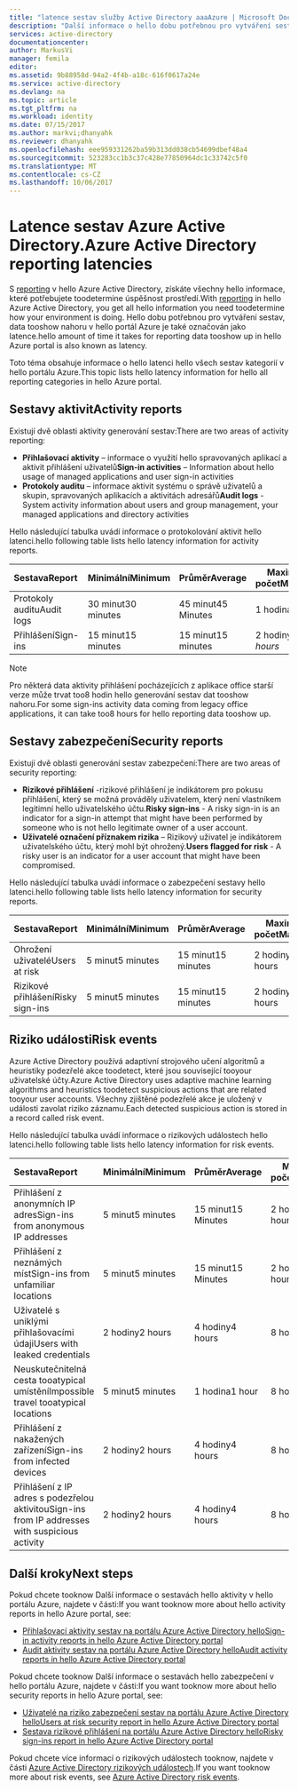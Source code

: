 ```yaml
---
title: "latence sestav služby Active Directory aaaAzure | Microsoft Docs"
description: "Další informace o hello dobu potřebnou pro vytváření sestav tooshow událostí až na portálu Azure"
services: active-directory
documentationcenter: 
author: MarkusVi
manager: femila
editor: 
ms.assetid: 9b88958d-94a2-4f4b-a18c-616f0617a24e
ms.service: active-directory
ms.devlang: na
ms.topic: article
ms.tgt_pltfrm: na
ms.workload: identity
ms.date: 07/15/2017
ms.author: markvi;dhanyahk
ms.reviewer: dhanyahk
ms.openlocfilehash: eee959331262ba59b313dd038cb54699dbef48a4
ms.sourcegitcommit: 523283cc1b3c37c428e77850964dc1c33742c5f0
ms.translationtype: MT
ms.contentlocale: cs-CZ
ms.lasthandoff: 10/06/2017
---
```

# <a name="azure-active-directory-reporting-latencies"></a><span data-ttu-id="d9600-103">Latence sestav Azure Active Directory.</span><span class="sxs-lookup"><span data-stu-id="d9600-103">Azure Active Directory reporting latencies</span></span>

<span data-ttu-id="d9600-104">S [reporting](active-directory-preview-explainer.md) v hello Azure Active Directory, získáte všechny hello informace, které potřebujete toodetermine úspěšnost prostředí.</span><span class="sxs-lookup"><span data-stu-id="d9600-104">With [reporting](active-directory-preview-explainer.md) in hello Azure Active Directory, you get all hello information you need toodetermine how your environment is doing.</span></span> <span data-ttu-id="d9600-105">Hello dobu potřebnou pro vytváření sestav, data tooshow nahoru v hello portál Azure je také označován jako latence.</span><span class="sxs-lookup"><span data-stu-id="d9600-105">hello amount of time it takes for reporting data tooshow up in hello Azure portal is also known as latency.</span></span> 

<span data-ttu-id="d9600-106">Toto téma obsahuje informace o hello latenci hello všech sestav kategorií v hello portálu Azure.</span><span class="sxs-lookup"><span data-stu-id="d9600-106">This topic lists hello latency information for hello all reporting categories in hello Azure portal.</span></span> 


## <a name="activity-reports"></a><span data-ttu-id="d9600-107">Sestavy aktivit</span><span class="sxs-lookup"><span data-stu-id="d9600-107">Activity reports</span></span>

<span data-ttu-id="d9600-108">Existují dvě oblasti aktivity generování sestav:</span><span class="sxs-lookup"><span data-stu-id="d9600-108">There are two areas of activity reporting:</span></span>

- <span data-ttu-id="d9600-109">**Přihlašovací aktivity** – informace o využití hello spravovaných aplikací a aktivit přihlášení uživatelů</span><span class="sxs-lookup"><span data-stu-id="d9600-109">**Sign-in activities** – Information about hello usage of managed applications and user sign-in activities</span></span>
- <span data-ttu-id="d9600-110">**Protokoly auditu** – informace aktivit systému o správě uživatelů a skupin, spravovaných aplikacích a aktivitách adresářů</span><span class="sxs-lookup"><span data-stu-id="d9600-110">**Audit logs** - System activity information about users and group management, your managed applications and directory activities</span></span>

<span data-ttu-id="d9600-111">Hello následující tabulka uvádí informace o protokolování aktivit hello latenci.</span><span class="sxs-lookup"><span data-stu-id="d9600-111">hello following table lists hello latency information for activity reports.</span></span>

| <span data-ttu-id="d9600-112">Sestava</span><span class="sxs-lookup"><span data-stu-id="d9600-112">Report</span></span> | <span data-ttu-id="d9600-113">Minimální</span><span class="sxs-lookup"><span data-stu-id="d9600-113">Minimum</span></span> | <span data-ttu-id="d9600-114">Průměr</span><span class="sxs-lookup"><span data-stu-id="d9600-114">Average</span></span> | <span data-ttu-id="d9600-115">Maximální počet</span><span class="sxs-lookup"><span data-stu-id="d9600-115">Maximum</span></span> |
| :-- | --- | --- | --- |
| <span data-ttu-id="d9600-116">Protokoly auditu</span><span class="sxs-lookup"><span data-stu-id="d9600-116">Audit logs</span></span>             | <span data-ttu-id="d9600-117">30 minut</span><span class="sxs-lookup"><span data-stu-id="d9600-117">30 minutes</span></span>  | <span data-ttu-id="d9600-118">45 minut</span><span class="sxs-lookup"><span data-stu-id="d9600-118">45 Minutes</span></span> | <span data-ttu-id="d9600-119">1 hodina</span><span class="sxs-lookup"><span data-stu-id="d9600-119">1 hour</span></span>     |
| <span data-ttu-id="d9600-120">Přihlášení</span><span class="sxs-lookup"><span data-stu-id="d9600-120">Sign-ins</span></span>               | <span data-ttu-id="d9600-121">15 minut</span><span class="sxs-lookup"><span data-stu-id="d9600-121">15 minutes</span></span>  | <span data-ttu-id="d9600-122">15 minut</span><span class="sxs-lookup"><span data-stu-id="d9600-122">15 minutes</span></span> | <span data-ttu-id="d9600-123">2 hodiny *</span><span class="sxs-lookup"><span data-stu-id="d9600-123">2 hours*</span></span>   |

>[!NOTE]
> <span data-ttu-id="d9600-124">Pro některá data aktivity přihlášení pocházejících z aplikace office starší verze může trvat too8 hodin hello generování sestav dat tooshow nahoru.</span><span class="sxs-lookup"><span data-stu-id="d9600-124">For some sign-ins activity data coming from legacy office applications, it can take too8 hours for hello reporting data tooshow up.</span></span> 


## <a name="security-reports"></a><span data-ttu-id="d9600-125">Sestavy zabezpečení</span><span class="sxs-lookup"><span data-stu-id="d9600-125">Security reports</span></span>

<span data-ttu-id="d9600-126">Existují dvě oblasti generování sestav zabezpečení:</span><span class="sxs-lookup"><span data-stu-id="d9600-126">There are two areas of security reporting:</span></span>

- <span data-ttu-id="d9600-127">**Rizikové přihlášení** -rizikové přihlášení je indikátorem pro pokusu přihlášení, který se možná prováděly uživatelem, který není vlastníkem legitimní hello uživatelského účtu.</span><span class="sxs-lookup"><span data-stu-id="d9600-127">**Risky sign-ins** - A risky sign-in is an indicator for a sign-in attempt that might have been performed by someone who is not hello legitimate owner of a user account.</span></span> 
- <span data-ttu-id="d9600-128">**Uživatelé označení příznakem rizika** – Rizikový uživatel je indikátorem uživatelského účtu, který mohl být ohrožený.</span><span class="sxs-lookup"><span data-stu-id="d9600-128">**Users flagged for risk** - A risky user is an indicator for a user account that might have been compromised.</span></span> 

<span data-ttu-id="d9600-129">Hello následující tabulka uvádí informace o zabezpečení sestavy hello latenci.</span><span class="sxs-lookup"><span data-stu-id="d9600-129">hello following table lists hello latency information for security reports.</span></span>

| <span data-ttu-id="d9600-130">Sestava</span><span class="sxs-lookup"><span data-stu-id="d9600-130">Report</span></span> | <span data-ttu-id="d9600-131">Minimální</span><span class="sxs-lookup"><span data-stu-id="d9600-131">Minimum</span></span> | <span data-ttu-id="d9600-132">Průměr</span><span class="sxs-lookup"><span data-stu-id="d9600-132">Average</span></span> | <span data-ttu-id="d9600-133">Maximální počet</span><span class="sxs-lookup"><span data-stu-id="d9600-133">Maximum</span></span> |
| :-- | --- | --- | --- |
| <span data-ttu-id="d9600-134">Ohrožení uživatelé</span><span class="sxs-lookup"><span data-stu-id="d9600-134">Users at risk</span></span>          | <span data-ttu-id="d9600-135">5 minut</span><span class="sxs-lookup"><span data-stu-id="d9600-135">5 minutes</span></span>   | <span data-ttu-id="d9600-136">15 minut</span><span class="sxs-lookup"><span data-stu-id="d9600-136">15 minutes</span></span>  | <span data-ttu-id="d9600-137">2 hodiny</span><span class="sxs-lookup"><span data-stu-id="d9600-137">2 hours</span></span>  |
| <span data-ttu-id="d9600-138">Rizikové přihlášení</span><span class="sxs-lookup"><span data-stu-id="d9600-138">Risky sign-ins</span></span>         | <span data-ttu-id="d9600-139">5 minut</span><span class="sxs-lookup"><span data-stu-id="d9600-139">5 minutes</span></span>   | <span data-ttu-id="d9600-140">15 minut</span><span class="sxs-lookup"><span data-stu-id="d9600-140">15 minutes</span></span>  | <span data-ttu-id="d9600-141">2 hodiny</span><span class="sxs-lookup"><span data-stu-id="d9600-141">2 hours</span></span>  |

## <a name="risk-events"></a><span data-ttu-id="d9600-142">Riziko události</span><span class="sxs-lookup"><span data-stu-id="d9600-142">Risk events</span></span>

<span data-ttu-id="d9600-143">Azure Active Directory používá adaptivní strojového učení algoritmů a heuristiky podezřelé akce toodetect, které jsou související tooyour uživatelské účty.</span><span class="sxs-lookup"><span data-stu-id="d9600-143">Azure Active Directory uses adaptive machine learning algorithms and heuristics toodetect suspicious actions that are related tooyour user accounts.</span></span> <span data-ttu-id="d9600-144">Všechny zjištěné podezřelé akce je uložený v události zavolat riziko záznamu.</span><span class="sxs-lookup"><span data-stu-id="d9600-144">Each detected suspicious action is stored in a record called risk event.</span></span>

<span data-ttu-id="d9600-145">Hello následující tabulka uvádí informace o rizikových událostech hello latenci.</span><span class="sxs-lookup"><span data-stu-id="d9600-145">hello following table lists hello latency information for risk events.</span></span>

| <span data-ttu-id="d9600-146">Sestava</span><span class="sxs-lookup"><span data-stu-id="d9600-146">Report</span></span> | <span data-ttu-id="d9600-147">Minimální</span><span class="sxs-lookup"><span data-stu-id="d9600-147">Minimum</span></span> | <span data-ttu-id="d9600-148">Průměr</span><span class="sxs-lookup"><span data-stu-id="d9600-148">Average</span></span> | <span data-ttu-id="d9600-149">Maximální počet</span><span class="sxs-lookup"><span data-stu-id="d9600-149">Maximum</span></span> |
| :-- | --- | --- | --- |
| <span data-ttu-id="d9600-150">Přihlášení z anonymních IP adres</span><span class="sxs-lookup"><span data-stu-id="d9600-150">Sign-ins from anonymous IP addresses</span></span> |<span data-ttu-id="d9600-151">5 minut</span><span class="sxs-lookup"><span data-stu-id="d9600-151">5 minutes</span></span> |<span data-ttu-id="d9600-152">15 minut</span><span class="sxs-lookup"><span data-stu-id="d9600-152">15 Minutes</span></span> |<span data-ttu-id="d9600-153">2 hodiny</span><span class="sxs-lookup"><span data-stu-id="d9600-153">2 hours</span></span> |
| <span data-ttu-id="d9600-154">Přihlášení z neznámých míst</span><span class="sxs-lookup"><span data-stu-id="d9600-154">Sign-ins from unfamiliar locations</span></span> |<span data-ttu-id="d9600-155">5 minut</span><span class="sxs-lookup"><span data-stu-id="d9600-155">5 minutes</span></span> |<span data-ttu-id="d9600-156">15 minut</span><span class="sxs-lookup"><span data-stu-id="d9600-156">15 Minutes</span></span> |<span data-ttu-id="d9600-157">2 hodiny</span><span class="sxs-lookup"><span data-stu-id="d9600-157">2 hours</span></span> |
| <span data-ttu-id="d9600-158">Uživatelé s uniklými přihlašovacími údaji</span><span class="sxs-lookup"><span data-stu-id="d9600-158">Users with leaked credentials</span></span> |<span data-ttu-id="d9600-159">2 hodiny</span><span class="sxs-lookup"><span data-stu-id="d9600-159">2 hours</span></span> |<span data-ttu-id="d9600-160">4 hodiny</span><span class="sxs-lookup"><span data-stu-id="d9600-160">4 hours</span></span> |<span data-ttu-id="d9600-161">8 hodin</span><span class="sxs-lookup"><span data-stu-id="d9600-161">8 hours</span></span> |
| <span data-ttu-id="d9600-162">Neuskutečnitelná cesta tooatypical umístění</span><span class="sxs-lookup"><span data-stu-id="d9600-162">Impossible travel tooatypical locations</span></span> |<span data-ttu-id="d9600-163">5 minut</span><span class="sxs-lookup"><span data-stu-id="d9600-163">5 minutes</span></span> |<span data-ttu-id="d9600-164">1 hodina</span><span class="sxs-lookup"><span data-stu-id="d9600-164">1 hour</span></span> |<span data-ttu-id="d9600-165">8 hodin</span><span class="sxs-lookup"><span data-stu-id="d9600-165">8 hours</span></span>  |
| <span data-ttu-id="d9600-166">Přihlášení z nakažených zařízení</span><span class="sxs-lookup"><span data-stu-id="d9600-166">Sign-ins from infected devices</span></span> |<span data-ttu-id="d9600-167">2 hodiny</span><span class="sxs-lookup"><span data-stu-id="d9600-167">2 hours</span></span> |<span data-ttu-id="d9600-168">4 hodiny</span><span class="sxs-lookup"><span data-stu-id="d9600-168">4 hours</span></span> |<span data-ttu-id="d9600-169">8 hodin</span><span class="sxs-lookup"><span data-stu-id="d9600-169">8 hours</span></span>  |
| <span data-ttu-id="d9600-170">Přihlášení z IP adres s podezřelou aktivitou</span><span class="sxs-lookup"><span data-stu-id="d9600-170">Sign-ins from IP addresses with suspicious activity</span></span> |<span data-ttu-id="d9600-171">2 hodiny</span><span class="sxs-lookup"><span data-stu-id="d9600-171">2 hours</span></span> |<span data-ttu-id="d9600-172">4 hodiny</span><span class="sxs-lookup"><span data-stu-id="d9600-172">4 hours</span></span> |<span data-ttu-id="d9600-173">8 hodin</span><span class="sxs-lookup"><span data-stu-id="d9600-173">8 hours</span></span>  |



## <a name="next-steps"></a><span data-ttu-id="d9600-174">Další kroky</span><span class="sxs-lookup"><span data-stu-id="d9600-174">Next steps</span></span>

<span data-ttu-id="d9600-175">Pokud chcete tooknow Další informace o sestavách hello aktivity v hello portálu Azure, najdete v části:</span><span class="sxs-lookup"><span data-stu-id="d9600-175">If you want tooknow more about hello activity reports in hello Azure portal, see:</span></span>

- [<span data-ttu-id="d9600-176">Přihlašovací aktivity sestav na portálu Azure Active Directory hello</span><span class="sxs-lookup"><span data-stu-id="d9600-176">Sign-in activity reports in hello Azure Active Directory portal</span></span>](active-directory-reporting-activity-sign-ins.md)
- [<span data-ttu-id="d9600-177">Audit aktivity sestav na portálu Azure Active Directory hello</span><span class="sxs-lookup"><span data-stu-id="d9600-177">Audit activity reports in hello Azure Active Directory portal</span></span>](active-directory-reporting-activity-audit-logs.md)

<span data-ttu-id="d9600-178">Pokud chcete tooknow Další informace o sestavách hello zabezpečení v hello portálu Azure, najdete v části:</span><span class="sxs-lookup"><span data-stu-id="d9600-178">If you want tooknow more about hello security reports in hello Azure portal, see:</span></span>

- [<span data-ttu-id="d9600-179">Uživatelé na riziko zabezpečení sestav na portálu Azure Active Directory hello</span><span class="sxs-lookup"><span data-stu-id="d9600-179">Users at risk security report in hello Azure Active Directory portal</span></span>](active-directory-reporting-security-user-at-risk.md)
- [<span data-ttu-id="d9600-180">Sestava rizikové přihlášení na portálu Azure Active Directory hello</span><span class="sxs-lookup"><span data-stu-id="d9600-180">Risky sign-ins report in hello Azure Active Directory portal</span></span>](active-directory-reporting-security-risky-sign-ins.md)

<span data-ttu-id="d9600-181">Pokud chcete více informací o rizikových událostech tooknow, najdete v části [Azure Active Directory rizikových událostech](active-directory-reporting-risk-events.md).</span><span class="sxs-lookup"><span data-stu-id="d9600-181">If you want tooknow more about risk events, see [Azure Active Directory risk events](active-directory-reporting-risk-events.md).</span></span>
